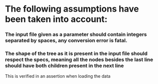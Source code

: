 # The following assumptions have been taken into account:

### The input file given as a parameter should contain integers separated by spaces, any conversion error is fatal.

### The shape of the tree as it is present in the input file should respect the specs, meaning all the nodes besides the last line should have both children present in the next line
This is verified in an assertion when loading the data
